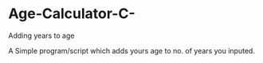 # Age-Calculator-C-
Adding years to age

A Simple program/script which adds yours age to no. of years you inputed.
